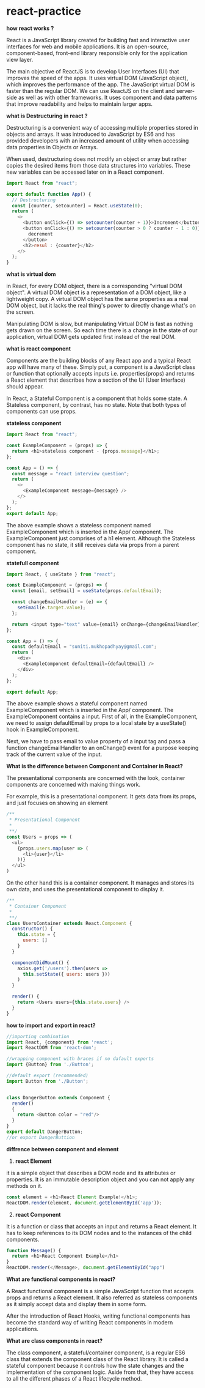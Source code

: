 # react-practice

__how react works ?__

React is a JavaScript library created for building fast and interactive user interfaces for web and mobile applications. It is an open-source, component-based, front-end library responsible only for the application view layer.

The main objective of ReactJS is to develop User Interfaces (UI) that improves the speed of the apps. It uses virtual DOM (JavaScript object), which improves the performance of the app. The JavaScript virtual DOM is faster than the regular DOM. We can use ReactJS on the client and server-side as well as with other frameworks. It uses component and data patterns that improve readability and helps to maintain larger apps.


__what is Destructuring in react ?__

Destructuring is a convenient way of accessing multiple properties stored in objects and arrays. It was introduced to JavaScript by ES6 and has provided developers with an increased amount of utility when accessing data properties in Objects or Arrays.

When used, destructuring does not modify an object or array but rather copies the desired items from those data structures into variables. These new variables can be accessed later on in a React component.

```javascript
import React from "react";

export default function App() {
  // Destructuring
  const [counter, setcounter] = React.useState(0);
  return (
    <>
      <button onClick={() => setcounter(counter + 1)}>Increment</button>
      <button onClick={() => setcounter(counter > 0 ? counter - 1 : 0)}>
        decrement
      </button>
      <h2>resul : {counter}</h2>
    </>
  );
}

```

__what is virtual dom__

in React, for every DOM object, there is a corresponding "virtual DOM object". A virtual DOM object is a representation of a DOM object, like a lightweight copy. A virtual DOM object has the same properties as a real DOM object, but it lacks the real thing's power to directly change what's on the screen.

Manipulating DOM is slow, but manipulating Virtual DOM is fast as nothing gets drawn on the screen. So each time there is a change in the state of our application, virtual DOM gets updated first instead of the real DOM.


__what is react component__

Components are the building blocks of any React app and a typical React app will have many of these. Simply put, a component is a JavaScript class or function that optionally accepts inputs i.e. properties(props) and returns a React element that describes how a section of the UI (User Interface) should appear.

In React, a Stateful Component is a component that holds some state. A Stateless component, by contrast, has no state. Note that both types of components can use props.


__stateless component__

```javascript
import React from "react";

const ExampleComponent = (props) => {
  return <h1>stateless component - {props.message}</h1>;
};

const App = () => {
  const message = "react interview question";
  return (
    <>
      <ExampleComponent message={message} />
    </>
  );
};
export default App;
```

The above example shows a stateless component named ExampleComponent which is inserted in the App/ component. The ExampleComponent just comprises of a h1 element. Although the Stateless component has no state, it still receives data via props from a parent component.


__statefull component__

```javascript
import React, { useState } from "react";

const ExampleComponent = (props) => {
  const [email, setEmail] = useState(props.defaultEmail);

  const changeEmailHandler = (e) => {
    setEmail(e.target.value);
  };

  return <input type="text" value={email} onChange={changeEmailHandler} />;
};

const App = () => {
  const defaultEmail = "suniti.mukhopadhyay@gmail.com";
  return (
    <div>
      <ExampleComponent defaultEmail={defaultEmail} />
    </div>
  );
};

export default App;

```

The above example shows a stateful component named ExampleComponent which is inserted in the App/ component. The ExampleComponent contains a input. First of all, in the ExampleComponent, we need to assign defaultEmail by props to a local state by a useState() hook in ExampleComponent.

Next, we have to pass email to value property of a input tag and pass a function changeEmailHandler to an onChange() event for a purpose keeping track of the current value of the input.



__What is the difference between Component and Container in React?__

The presentational components are concerned with the look, container components are concerned with making things work.

For example, this is a presentational component. It gets data from its props, and just focuses on showing an element

```javascript
/**
 * Presentational Component
 * 
 **/
const Users = props => (
  <ul>
    {props.users.map(user => (
      <li>{user}</li>
    ))}
  </ul>
)
```

On the other hand this is a container component. It manages and stores its own data, and uses the presentational component to display it.

```javascript
/**
 * Container Component
 * 
 **/
class UsersContainer extends React.Component {
  constructor() {
    this.state = {
      users: []
    }
  }

  componentDidMount() {
    axios.get('/users').then(users =>
      this.setState({ users: users }))
    )
  }

  render() {
    return <Users users={this.state.users} />
  }
}
```

__how to import and export in react?__

```javascript
//importing combination
import React, {component} from 'react';
import ReactDOM from 'react-dom';

//wrapping component with braces if no dafault exports 
import {Button} from './Button';

//default export (recommended)
import Button from './Button';


class DangerButton extends Component {
  render() 
  {
    return <Button color = "red"/>
  }
}
export default DangerButton;
//or export DangerButtion
```

__diffrence between component and element__

1. __react Element__

it is a simple object that describes a DOM node and its attributes or properties. It is an immutable description object and you can not apply any methods on it.

```javascript
const element = <h1>React Element Example!</h1>;
ReactDOM.render(element, document.getElementById('app'));
```

2. __react Component__

It is a function or class that accepts an input and returns a React element. It has to keep references to its DOM nodes and to the instances of the child components.

```javascript
function Message() {
  return <h1>React Component Example</h1>
}
ReactDOM.render(</Message>, document.getElementById("app")
```

__What are functional components in react?__

A React functional component is a simple JavaScript function that accepts props and returns a React element. It also referred as stateless components as it simply accept data and display them in some form.

After the introduction of React Hooks, writing functional components has become the ​standard way of writing React components in modern applications.



__What are class components in react?__

The class component, a stateful/container component, is a regular ES6 class that extends the component class of the React library. It is called a stateful component because it controls how the state changes and the implementation of the component logic. Aside from that, they have access to all the different phases of a React lifecycle method.
